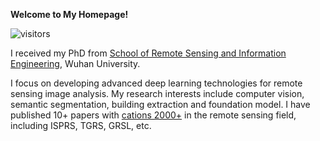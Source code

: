 **Welcome to My Homepage!**

![visitors](https://visitor-badge.glitch.me/badge?page_id=wanglibo1995.github.io)

I received my PhD from [School of Remote Sensing and Information Engineering](https://rsgis.whu.edu.cn/), Wuhan University.  

I focus on developing advanced deep learning technologies for remote sensing image analysis. My research interests include computer vision, semantic segmentation, building extraction and foundation model. I have published 10+ papers with [cations 2000+](https://scholar.google.com/citations?user=ywBbW7AAAAAJ) in the remote sensing field, including ISPRS, TGRS, GRSL, etc. 
